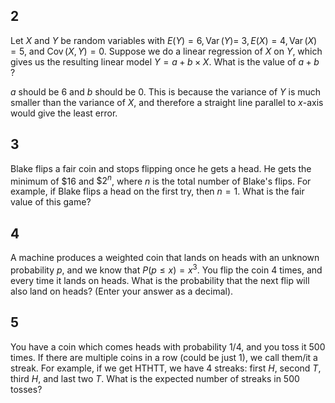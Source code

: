 
## 2
Let $X$ and $Y$ be random variables with $E(Y)=6, \operatorname{Var}(Y)=$ $3, E(X)=4, \operatorname{Var}(X)=5$, and $\operatorname{Cov}(X, Y)=0$.
Suppose we do a linear regression of $X$ on $Y$, which gives us the resulting linear model $Y=a+b \times X$.
What is the value of $a+b$ ?

$a$ should be $6$ and $b$ should be $0$. This is because the variance of $Y$ is much smaller than the variance of $X$, and therefore a straight line parallel to $x$-axis would give the least error.
## 3
Blake flips a fair coin and stops flipping once he gets a head. $\mathrm{He}$ gets the minimum of $\$ 16$ and $\$ 2^n$, where $n$ is the total number of Blake's flips. For example, if Blake flips a head on the first try, then $n=1$.
What is the fair value of this game?

## 4
A machine produces a weighted coin that lands on heads with an unknown probability $p$, and we know that $P(p \leq x)=x^3$.
You flip the coin 4 times, and every time it lands on heads.
What is the probability that the next flip will also land on heads?
(Enter your answer as a decimal).

## 5
You have a coin which comes heads with probability $1 / 4$, and you toss it 500 times. If there are multiple coins in a row (could be just 1), we call them/it a streak. For example, if we get HTHTT, we have 4 streaks: first $H$, second $T$, third $H$, and last two $T$.
What is the expected number of streaks in 500 tosses?
